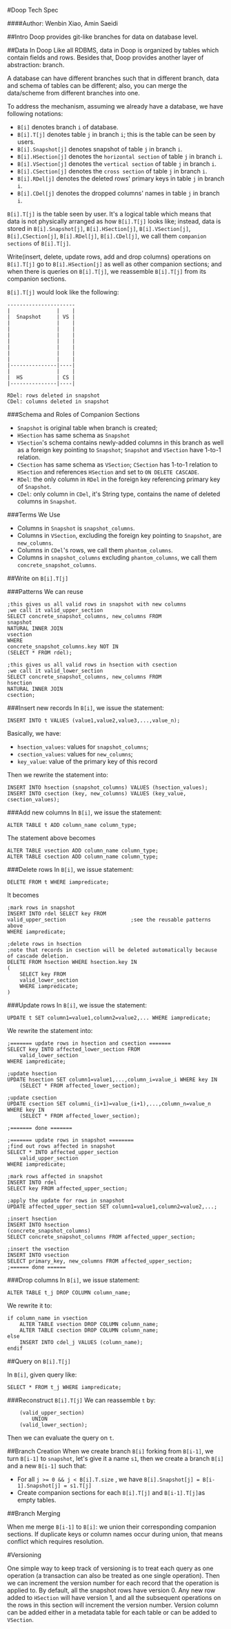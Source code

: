 #Doop Tech Spec

####Author: Wenbin Xiao, Amin Saeidi

##Intro
Doop provides git-like branches for data on database level.

##Data In Doop
Like all RDBMS, data in Doop is organized by tables which contain fields and rows. 
Besides that, Doop provides another layer of abstraction: branch.

A database can have different branches such that in different branch, 
data and schema of tables can be different; also, you can merge the data/scheme from different branches into one.

To address the mechanism, assuming we already have a database, we have following notations:

* `B[i]` denotes branch `i` of database.
* `B[i].T[j]` denotes table `j` in branch `i`; this is the table can be seen by users.
* `B[i].Snapshot[j]` denotes snapshot of table `j` in branch `i`.
* `B[i].HSection[j]` denotes the `horizontal section` of table `j` in branch `i`.
* `B[i].VSection[j]` denotes the `vertical section` of table `j` in branch `i`.
* `B[i].CSection[j]` denotes the `cross section` of table `j` in branch `i`.
* `B[i].RDel[j]` denotes the deleted rows' primary keys in table `j` in branch `i`.
* `B[i].CDel[j]` denotes the dropped columns' names in table `j` in branch `i`.

`B[i].T[j]` is the table seen by user. It's a logical table which means that data is 
not physically arranged as how `B[i].T[j]` looks like; instead, data is 
stored in `B[i].Snapshot[j]`, `B[i].HSection[j]`, `B[i].VSection[j]`, `B[i],CSection[j]`, `B[i].RDel[j]`, `B[i].CDel[j]`, 
we call them `companion sections` of `B[i].T[j]`. 

Write(insert, delete, update rows, add and drop columns) operations on `B[i].T[j]` go 
to `B[i].HSection[j]` as well as other companion sections; and when there is queries on `B[i].T[j]`, 
we reassemble `B[i].T[j]` from its companion sections. 

`B[i].T[j]` would look like the following:

    ----------------------
    |               |    |
    |  Snapshot     | VS |
    |               |    |
    |               |    |
    |               |    |
    |               |    |
    |               |    |
    |               |    |
    |               |    |
    |---------------|----|
    |               |    |
    |  HS           | CS |
    |---------------|----|

    RDel: rows deleted in snapshot
    CDel: columns deleted in snapshot

###Schema and Roles of Companion Sections

* `Snapshot` is original table when branch is created;
* `HSection` has same schema as `Snapshot`
* `VSection`'s schema contains newly-added columns in this branch as well as a foreign key pointing to `Snapshot`; `Snapshot` and `VSection` have 1-to-1 relation.
* `CSection` has same schema as `VSection`; `CSection` has 1-to-1 relation to `HSection` and references `HSection` and set to `ON DELETE CASCADE`.
* `RDel`: the only column in `RDel` in the foreign key referencing primary key of `Snapshot`.
* `CDel`: only column in `CDel`, it's String type, contains the name of deleted columns in `Snapshot`. 


###Terms We Use

* Columns in `Snapshot` is `snapshot_columns`.
* Columns in `VSection`, excluding the foreign key pointing to `Snapshot`, are `new_columns`.
* Columns in `CDel`'s rows, we call them `phantom_columns`.
* Columns in `snapshot_columns` excluding `phantom_columns`, we call them `concrete_snapshot_columns`.

##Write on `B[i].T[j]`

###Patterns We can reuse

    ;this gives us all valid rows in snapshot with new columns
    ;we call it valid_upper_section
    SELECT concrete_snapshot_columns, new_columns FROM 
    snapshot 
    NATURAL INNER JOIN 
    vsection
    WHERE 
    concrete_snapshot_columns.key NOT IN
    (SELECT * FROM rdel);

    ;this gives us all valid rows in hsection with csection
    ;we call it valid_lower_section
    SELECT concrete_snapshot_columns, new_columns FROM
    hsection
    NATURAL INNER JOIN
    csection;

###Insert new records
In `B[i]`, we issue the statement: 

    INSERT INTO t VALUES (value1,value2,value3,...,value_n);

Basically, we have:

* `hsection_values`: values for `snapshot_columns`;
* `csection_values`: values for `new_columns`;
* `key_value`: value of the primary key of this record 

Then we rewrite the statement into:
        
    INSERT INTO hsection (snapshot_columns) VALUES (hsection_values);
    INSERT INTO csection (key, new_columns) VALUES (key_value, csection_values);

###Add new columns
In `B[i]`, we issue the statement:
    
    ALTER TABLE t ADD column_name column_type;

The statement above becomes

    ALTER TABLE vsection ADD column_name column_type;
    ALTER TABLE csection ADD column_name column_type;

###Delete rows
In `B[i]`, we issue statement:

    DELETE FROM t WHERE iampredicate;

It becomes

    ;mark rows in snapshot
    INSERT INTO rdel SELECT key FROM
    valid_upper_section                     ;see the reusable patterns above
    WHERE iampredicate;
    
    ;delete rows in hsection
    ;note that records in csection will be deleted automatically because of cascade deletion.
    DELETE FROM hsection WHERE hsection.key IN
    (
        SELECT key FROM 
        valid_lower_section
        WHERE iampredicate;
    )
    

###Update rows
In `B[i]`, we issue the statement:

    UPDATE t SET column1=value1,column2=value2,... WHERE iampredicate;
    

We rewrite the statement into:
    
    ;======= update rows in hsection and csection =======
    SELECT key INTO affected_lower_section FROM 
        valid_lower_section
    WHERE iampredicate;

    ;update hsection
    UPDATE hsection SET column1=value1,...,column_i=value_i WHERE key IN 
        (SELECT * FROM affected_lower_section);

    ;update csection
    UPDATE csection SET columni_(i+1)=value_(i+1),...,column_n=value_n WHERE key IN 
        (SELECT * FROM affected_lower_section);

    ;======= done =======

    ;======= update rows in snapshot ========
    ;find out rows affected in snapshot
    SELECT * INTO affected_upper_section
        valid_upper_section
    WHERE iampredicate;

    ;mark rows affected in snapshot
    INSERT INTO rdel
    SELECT key FROM affected_upper_section;

    ;apply the update for rows in snapshot
    UPDATE affected_upper_section SET column1=value1,column2=value2,...; 

    ;insert hsection 
    INSERT INTO hsection
    (concrete_snapshot_columns) 
    SELECT concrete_snapshot_columns FROM affected_upper_section;

    ;insert the vsection 
    INSERT INTO vsection 
    SELECT primary_key, new_columns FROM affected_upper_section;  
    ;====== done ======
    

###Drop columns
In `B[i]`, we issue statement:

    ALTER TABLE t_j DROP COLUMN column_name;

We rewrite it to:

    if column_name in vsection
        ALTER TABLE vsection DROP COLUMN column_name; 
        ALTER TABLE csection DROP COLUMN column_name; 
    else
        INSERT INTO cdel_j VALUES (column_name); 
    endif
    
##Query on `B[i].T[j]` 

In `B[i]`, given query like:

    SELECT * FROM t_j WHERE iampredicate;

###Reconstruct `B[i].T[j]`
We can reassemble `t` by:

        (valid_upper_section)
            UNION
        (valid_lower_section);

Then we can evaluate the query on `t`. 
        

##Branch Creation
When we create branch `B[i]` forking from `B[i-1]`, we turn `B[i-1]` to `snapshot`, 
let's give it a name `s1`, then we create a branch `B[i]` and a new `B[i-1]` such that:

* For all  `j >= 0 && j < B[i].T.size` , we have `B[i].Snapshot[j] = B[i-1].Snapshot[j] = s1.T[j]`
* Create companion sections for each `B[i].T[j]`  and `B[i-1].T[j]`as empty tables.

##Branch Merging

When me merge `B[i-1]` to `B[i]`: we union their corresponding companion sections. 
If duplicate keys or column names occur during union, that means conflict which requires resolution.


#Versioning

One simple way to keep track of versioning is to treat each query as one operation (a transaction can also be treated as one single operation). Then we can increment the version number for each record that the operation is applied to. By default, all the snapshot rows have version 0. Any new row added to `HSection` will have version 1, and all the subsequent operations on the rows in this section will increment the version number. Version column can be added either in a metadata table for each table or can be added to `VSection`.

